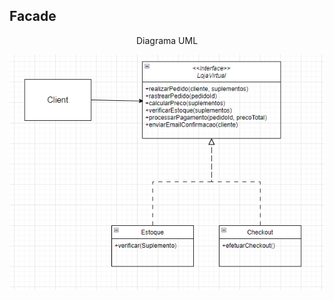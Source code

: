 <h2> Facade </h2>
<div align="center"> 
    <p> Diagrama UML </p>
    <img src="DiagramaClasses/facade.png">
</div>